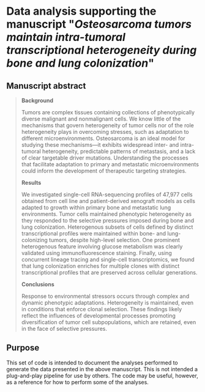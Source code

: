 # **Data analysis supporting the manuscript "*Osteosarcoma tumors maintain intra-tumoral transcriptional heterogeneity during bone and lung colonization*"**

## **Manuscript abstract**

>**Background**
>
>Tumors are complex tissues containing collections of phenotypically diverse malignant and nonmalignant cells. We know little of the mechanisms that govern heterogeneity of tumor cells nor of the role heterogeneity plays in overcoming stresses, such as adaptation to different microenvironments. Osteosarcoma is an ideal model for studying these mechanisms—it exhibits widespread inter- and intra-tumoral heterogeneity, predictable patterns of metastasis, and a lack of clear targetable driver mutations. Understanding the processes that facilitate adaptation to primary and metastatic microenvironments could inform the development of therapeutic targeting strategies.
>
>**Results**
>
>We investigated single-cell RNA-sequencing profiles of 47,977 cells obtained from cell line and patient-derived xenograft models as cells adapted to growth within primary bone and metastatic lung environments. Tumor cells maintained phenotypic heterogeneity as they responded to the selective pressures imposed during bone and lung colonization. Heterogenous subsets of cells defined by distinct transcriptional profiles were maintained within bone- and lung-colonizing tumors, despite high-level selection. One prominent heterogenous feature involving glucose metabolism was clearly validated using immunofluorescence staining. Finally, using concurrent lineage tracing and single-cell transcriptomics, we found that lung colonization enriches for multiple clones with distinct transcriptional profiles that are preserved across cellular generations.
>
>**Conclusions**
>
>Response to environmental stressors occurs through complex and dynamic phenotypic adaptations. Heterogeneity is maintained, even in conditions that enforce clonal selection. These findings likely reflect the influences of developmental processes promoting diversification of tumor cell subpopulations, which are retained, even in the face of selective pressures. 
>

## **Purpose**
This set of code is intended to document the analyses performed to generate the data presented in the above manuscript. This is not intended a plug-and-play pipeline for use by others. The code may be useful, however, as a reference for how to perform some of the analyses.
